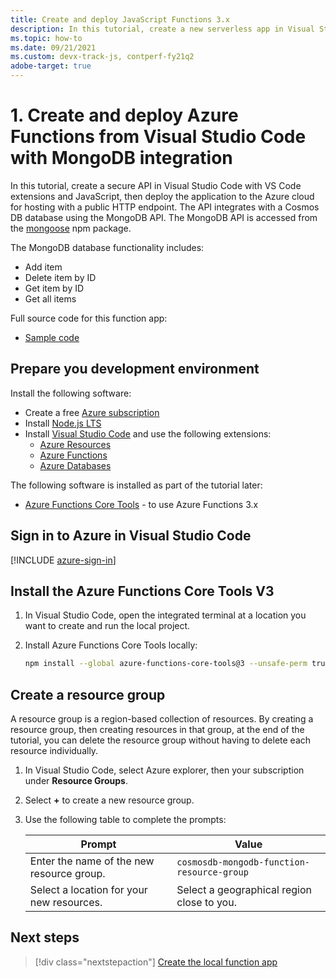 ```yaml
---
title: Create and deploy JavaScript Functions 3.x
description: In this tutorial, create a new serverless app in Visual Studio Code with extensions and JavaScript, then deploy the application to the Azure cloud for hosting with a public HTTP endpoint.
ms.topic: how-to
ms.date: 09/21/2021
ms.custom: devx-track-js, contperf-fy21q2
adobe-target: true
---
```


# 1. Create and deploy Azure Functions from Visual Studio Code with MongoDB integration

In this tutorial, create a secure API in Visual Studio Code with VS Code extensions and JavaScript, then deploy the application to the Azure cloud for hosting with a public HTTP endpoint. The API integrates with a Cosmos DB database using the MongoDB API. The MongoDB API is accessed from the [mongoose](https://www.npmjs.com/package/mongoose) npm package.

The MongoDB database functionality includes:

* Add item
* Delete item by ID
* Get item by ID
* Get all items

Full source code for this function app:

* [Sample code](https://github.com/Azure-Samples/js-e2e-azure-function-mongodb)

## Prepare you development environment 

Install the following software: 

* Create a free [Azure subscription](https://azure.microsoft.com/free/)
* Install [Node.js LTS](https://nodejs.org/en/download)
* Install [Visual Studio Code](https://code.visualstudio.com/) and use the following extensions:
    * [Azure Resources](https://marketplace.visualstudio.com/items?itemName=ms-azuretools.vscode-azureresourcegroups)
    * [Azure Functions](https://marketplace.visualstudio.com/items?itemName=ms-azuretools.vscode-azurefunctions)
    * [Azure Databases](https://marketplace.visualstudio.com/items?itemName=ms-azuretools.vscode-cosmosdb)

The following software is installed as part of the tutorial later:

* [Azure Functions Core Tools](https://github.com/Azure/azure-functions-core-tools) - to use Azure Functions 3.x

## Sign in to Azure in Visual Studio Code

[!INCLUDE [azure-sign-in](../../includes/azure-sign-in-vscode.md)]

## Install the Azure Functions Core Tools V3

1. In Visual Studio Code, open the integrated terminal at a location you want to create and run the local project.

1. Install Azure Functions Core Tools locally:

    ```bash
    npm install --global azure-functions-core-tools@3 --unsafe-perm true --save-dev
    ```

## Create a resource group

A resource group is a region-based collection of resources. By creating a resource group, then creating resources in that group, at the end of the tutorial, you can delete the resource group without having to delete each resource individually. 

1. In Visual Studio Code, select Azure explorer, then your subscription under **Resource Groups**.
1. Select **+** to create a new resource group.
1. Use the following table to complete the prompts:

    |Prompt|Value|
    |--|--|
    |Enter the name of the new resource group.|`cosmosdb-mongodb-function-resource-group`|
    |Select a location for your new resources.|Select a geographical region close to you.|


## Next steps

> [!div class="nextstepaction"]
> [Create the local function app](tutorial-vscode-serverless-node-create-local.md)
